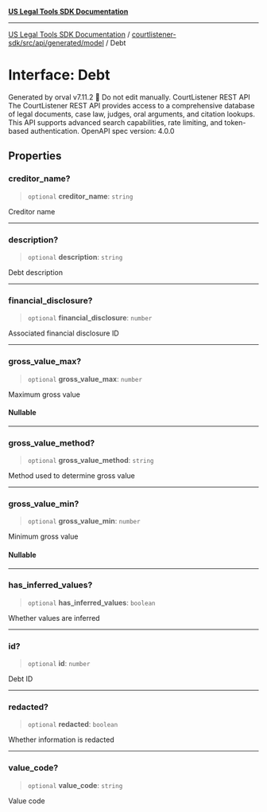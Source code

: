 [**US Legal Tools SDK Documentation**](../../../../../../README.md)

***

[US Legal Tools SDK Documentation](../../../../../../README.md) / [courtlistener-sdk/src/api/generated/model](../README.md) / Debt

# Interface: Debt

Generated by orval v7.11.2 🍺
Do not edit manually.
CourtListener REST API
The CourtListener REST API provides access to a comprehensive database of legal documents, case law, judges, oral arguments, and citation lookups. This API supports advanced search capabilities, rate limiting, and token-based authentication.
OpenAPI spec version: 4.0.0

## Properties

### creditor\_name?

> `optional` **creditor\_name**: `string`

Creditor name

***

### description?

> `optional` **description**: `string`

Debt description

***

### financial\_disclosure?

> `optional` **financial\_disclosure**: `number`

Associated financial disclosure ID

***

### gross\_value\_max?

> `optional` **gross\_value\_max**: `number`

Maximum gross value

#### Nullable

***

### gross\_value\_method?

> `optional` **gross\_value\_method**: `string`

Method used to determine gross value

***

### gross\_value\_min?

> `optional` **gross\_value\_min**: `number`

Minimum gross value

#### Nullable

***

### has\_inferred\_values?

> `optional` **has\_inferred\_values**: `boolean`

Whether values are inferred

***

### id?

> `optional` **id**: `number`

Debt ID

***

### redacted?

> `optional` **redacted**: `boolean`

Whether information is redacted

***

### value\_code?

> `optional` **value\_code**: `string`

Value code
